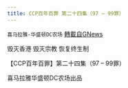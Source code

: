 ```yaml
---
title: CCP百年百罪 第二十四集（97 – 99罪）
---
```

`喜马拉雅-华盛顿DC农场` [轉載自GNews](https://gnews.org/zh-hans/1554362/)

毁灭香港
毁灭宗教
恢复终生制

【CCP百年百罪】第二十四集（97 – 99罪）

喜马拉雅华盛顿DC农场出品
